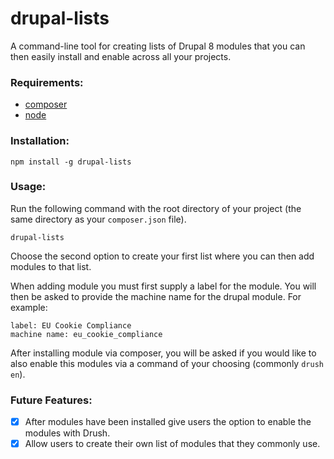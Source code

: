 # drupal-lists
A command-line tool for creating lists of Drupal 8 modules that you can then easily install and enable across all your projects.

### Requirements:
- [composer](https://getcomposer.org/download/)
- [node](https://nodejs.org/en/download/)

### Installation:
```
npm install -g drupal-lists 
```

### Usage:
Run the following command with the root directory of your project (the same directory as your `composer.json` file).
```
drupal-lists
```
Choose the second option to create your first list where you can then add modules to that list.

When adding module you must first supply a label for the module. You will then be asked to provide the machine name for the drupal module. For example:
```
label: EU Cookie Compliance
machine name: eu_cookie_compliance
```

After installing module via composer, you will be asked if you would like to also enable this modules via a command of your choosing (commonly `drush en`).

### Future Features:
- [x] After modules have been installed give users the option to enable the modules with Drush.
- [x] Allow users to create their own list of modules that they commonly use.
